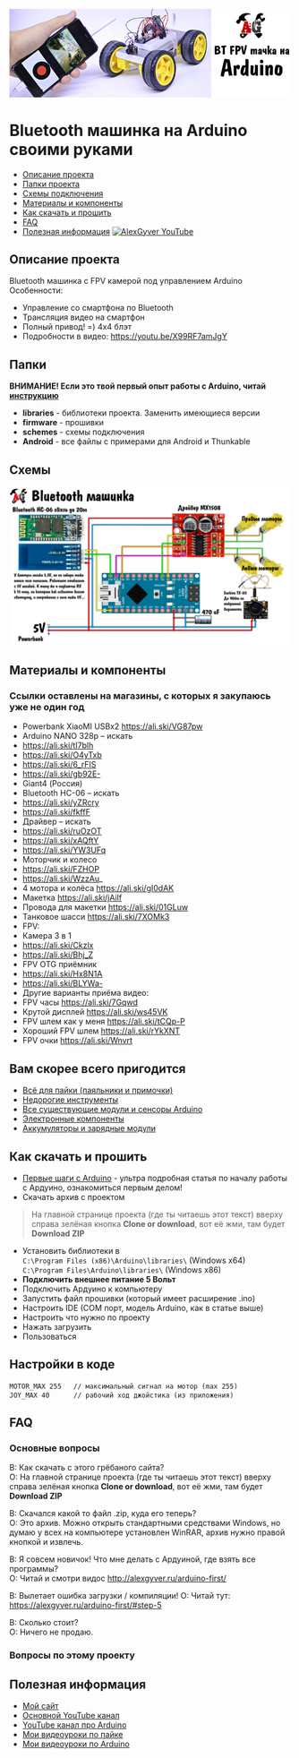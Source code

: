 ![PROJECT_PHOTO](https://github.com/AlexGyver/BluetoothCar/blob/master/proj_img.jpg)
# Bluetooth машинка на Arduino своими руками
* [Описание проекта](#chapter-0)
* [Папки проекта](#chapter-1)
* [Схемы подключения](#chapter-2)
* [Материалы и компоненты](#chapter-3)
* [Как скачать и прошить](#chapter-4)
* [FAQ](#chapter-5)
* [Полезная информация](#chapter-6)
[![AlexGyver YouTube](http://alexgyver.ru/git_banner.jpg)](https://www.youtube.com/channel/UCgtAOyEQdAyjvm9ATCi_Aig?sub_confirmation=1)

<a id="chapter-0"></a>
## Описание проекта
Bluetooth машинка с FPV камерой под управлением Arduino
Особенности:
- Управление со смартфона по Bluetooth
- Трансляция видео на смартфон
- Полный привод! =) 4х4 блэт
- Подробности в видео: https://youtu.be/X99RF7amJgY
<a id="chapter-1"></a>
## Папки
**ВНИМАНИЕ! Если это твой первый опыт работы с Arduino, читай [инструкцию](#chapter-4)**
- **libraries** - библиотеки проекта. Заменить имеющиеся версии
- **firmware** - прошивки
- **schemes** - схемы подключения
- **Android** - все файлы с примерами для Android и Thunkable

<a id="chapter-2"></a>
## Схемы
![SCHEME](https://github.com/AlexGyver/BluetoothCar/blob/master/schemes/scheme.jpg)

<a id="chapter-3"></a>
## Материалы и компоненты
### Ссылки оставлены на магазины, с которых я закупаюсь уже не один год
* Powerbank XiaoMI USBx2 https://ali.ski/VG87pw
* Arduino NANO 328p – искать
* https://ali.ski/tI7blh
* https://ali.ski/O4yTxb
* https://ali.ski/6_rFIS
* https://ali.ski/gb92E-
* Giant4 (Россия)
* Bluetooth HC-06 – искать
* https://ali.ski/yZRcry
* https://ali.ski/fkffF
* Драйвер – искать
* https://ali.ski/ruOzOT
* https://ali.ski/xAQftY
* https://ali.ski/YW3UFq
* Моторчик и колесо
* https://ali.ski/FZHOP  
* https://ali.ski/WzzAu_
* 4 мотора и колёса https://ali.ski/gI0dAK
* Макетка https://ali.ski/jAiIf
* Провода для макетки https://ali.ski/01GLuw
* Танковое шасси https://ali.ski/7XOMk3
* FPV:
* Камера 3 в 1
* https://ali.ski/Ckzlx  
* https://ali.ski/Bhj_Z
* FPV OTG приёмник
* https://ali.ski/Hx8N1A 
* https://ali.ski/BLYWa-
* Другие варианты приёма видео:
* FPV часы https://ali.ski/7Gqwd
* Крутой дисплей https://ali.ski/ws45VK
* FPV шлем как у меня https://ali.ski/tCQp-P
* Хороший FPV шлем https://ali.ski/rYkXNT
* FPV очки https://ali.ski/Wnvrt

## Вам скорее всего пригодится
* [Всё для пайки (паяльники и примочки)](http://alexgyver.ru/all-for-soldering/)
* [Недорогие инструменты](http://alexgyver.ru/my_instruments/)
* [Все существующие модули и сенсоры Arduino](http://alexgyver.ru/arduino_shop/)
* [Электронные компоненты](http://alexgyver.ru/electronics/)
* [Аккумуляторы и зарядные модули](http://alexgyver.ru/18650/)

<a id="chapter-4"></a>
## Как скачать и прошить
* [Первые шаги с Arduino](http://alexgyver.ru/arduino-first/) - ультра подробная статья по началу работы с Ардуино, ознакомиться первым делом!
* Скачать архив с проектом
> На главной странице проекта (где ты читаешь этот текст) вверху справа зелёная кнопка **Clone or download**, вот её жми, там будет **Download ZIP**
* Установить библиотеки в  
`C:\Program Files (x86)\Arduino\libraries\` (Windows x64)  
`C:\Program Files\Arduino\libraries\` (Windows x86)
* **Подключить внешнее питание 5 Вольт**
* Подключить Ардуино к компьютеру
* Запустить файл прошивки (который имеет расширение .ino)
* Настроить IDE (COM порт, модель Arduino, как в статье выше)
* Настроить что нужно по проекту
* Нажать загрузить
* Пользоваться  

## Настройки в коде
    MOTOR_MAX 255	// максимальный сигнал на мотор (max 255)
    JOY_MAX 40   	// рабочий ход джойстика (из приложения)
	
<a id="chapter-5"></a>
## FAQ
### Основные вопросы
В: Как скачать с этого грёбаного сайта?  
О: На главной странице проекта (где ты читаешь этот текст) вверху справа зелёная кнопка **Clone or download**, вот её жми, там будет **Download ZIP**

В: Скачался какой то файл .zip, куда его теперь?  
О: Это архив. Можно открыть стандартными средствами Windows, но думаю у всех на компьютере установлен WinRAR, архив нужно правой кнопкой и извлечь.

В: Я совсем новичок! Что мне делать с Ардуиной, где взять все программы?  
О: Читай и смотри видос http://alexgyver.ru/arduino-first/

В: Вылетает ошибка загрузки / компиляции!
О: Читай тут: https://alexgyver.ru/arduino-first/#step-5

В: Сколько стоит?  
О: Ничего не продаю.

### Вопросы по этому проекту

<a id="chapter-6"></a>
## Полезная информация
* [Мой сайт](http://alexgyver.ru/)
* [Основной YouTube канал](https://www.youtube.com/channel/UCgtAOyEQdAyjvm9ATCi_Aig?sub_confirmation=1)
* [YouTube канал про Arduino](https://www.youtube.com/channel/UC4axiS76D784-ofoTdo5zOA?sub_confirmation=1)
* [Мои видеоуроки по пайке](https://www.youtube.com/playlist?list=PLOT_HeyBraBuMIwfSYu7kCKXxQGsUKcqR)
* [Мои видеоуроки по Arduino](http://alexgyver.ru/arduino_lessons/)
